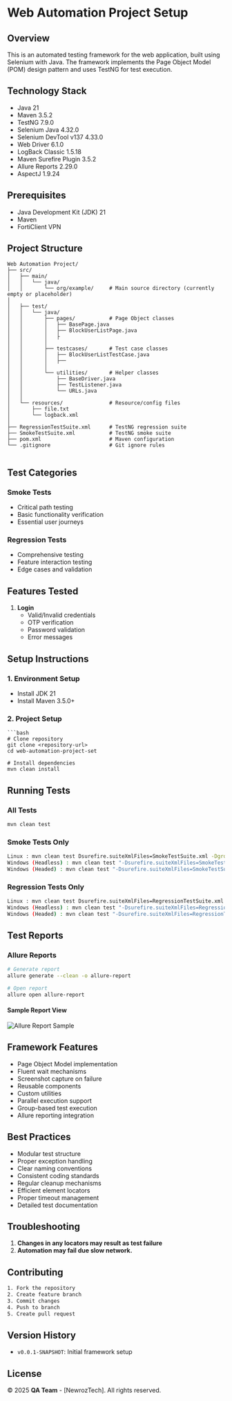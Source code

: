 
# Web Automation Project Setup

## Overview
This is an automated testing framework for the  web application, built using Selenium with Java. The framework implements the Page Object Model (POM) design pattern and uses TestNG for test execution.

## Technology Stack
- Java 21
- Maven 3.5.2
- TestNG 7.9.0
- Selenium Java 4.32.0
- Selenium DevTool v137 4.33.0
- Web Driver 6.1.0
- LogBack Classic 1.5.18
- Maven Surefire Plugin 3.5.2
- Allure Reports 2.29.0
- AspectJ 1.9.24

## Prerequisites
- Java Development Kit (JDK) 21
- Maven
- FortiClient VPN

## Project Structure
```
Web Automation Project/
├── src/
│   ├── main/
│   │   └── java/
│   │       └── org/example/     # Main source directory (currently empty or placeholder)
│
│   ├── test/
│   │   └── java/
│   │       ├── pages/           # Page Object classes
│   │       │   ├── BasePage.java
│   │       │   ├── BlockUserListPage.java
│   │       │   ├
│   │       │
│   │       ├── testcases/       # Test case classes
│   │       │   ├── BlockUserListTestCase.java
│   │       │   ├──
│   │       │
│   │       └── utilities/       # Helper classes
│   │           ├── BaseDriver.java
│   │           ├── TestListener.java
│   │           └── URLs.java
│   │
│   └── resources/               # Resource/config files
│       ├── file.txt
│       └── logback.xml
│
├── RegressionTestSuite.xml      # TestNG regression suite
├── SmokeTestSuite.xml           # TestNG smoke suite
├── pom.xml                      # Maven configuration
└── .gitignore                   # Git ignore rules


```

## Test Categories

### Smoke Tests
- Critical path testing
- Basic functionality verification
- Essential user journeys

### Regression Tests
- Comprehensive testing
- Feature interaction testing
- Edge cases and validation

## Features Tested

1. **Login**
    - Valid/Invalid credentials
    - OTP verification
    - Password validation
    - Error messages




## Setup Instructions

### 1. Environment Setup
- Install JDK 21
- Install Maven 3.5.0+
### 2. Project Setup
```
```bash
# Clone repository
git clone <repository-url>
cd web-automation-project-set

# Install dependencies
mvn clean install
```

## Running Tests

### All Tests

```bash
mvn clean test
```

### Smoke Tests Only

```bash
Linux : mvn clean test Dsurefire.suiteXmlFiles=SmokeTestSuite.xml -Dgroups=smoke
Windows (Headless) : mvn clean test "-Dsurefire.suiteXmlFiles=SmokeTestSuite.xml" "-Dgroups=smoke" -Dbrowser=chrome -Dmode=headless
Windows (Headed) : mvn clean test "-Dsurefire.suiteXmlFiles=SmokeTestSuite.xml" "-Dgroups=smoke" -Dbrowser=chrome -Dmode=headed

```

### Regression Tests Only

```bash
Linux : mvn clean test Dsurefire.suiteXmlFiles=RegressionTestSuite.xml -Dgroups=regression
Windows (Headless) : mvn clean test "-Dsurefire.suiteXmlFiles=RegressionTestSuite.xml" "-Dgroups=regression" -Dbrowser=chrome -Dmode=headless
Windows (Headed) : mvn clean test "-Dsurefire.suiteXmlFiles=RegressionTestSuite.xml" "-Dgroups=regression" -Dbrowser=chrome -Dmode=headed

```

## Test Reports

### Allure Reports

```bash
# Generate report
allure generate --clean -o allure-report

# Open report
allure open allure-report
```

#### Sample Report View

![Allure Report Sample](assets/testSummary.png)


## Framework Features
- Page Object Model implementation
- Fluent wait mechanisms
- Screenshot capture on failure
- Reusable components
- Custom utilities
- Parallel execution support
- Group-based test execution
- Allure reporting integration

## Best Practices
- Modular test structure
- Proper exception handling
- Clear naming conventions
- Consistent coding standards
- Regular cleanup mechanisms
- Efficient element locators
- Proper timeout management
- Detailed test documentation

## Troubleshooting

1. **Changes in any locators may result as test failure**
2. **Automation may fail due slow network.**


## Contributing

```bash
1. Fork the repository
2. Create feature branch
3. Commit changes
4. Push to branch
5. Create pull request
```

## Version History
- `v0.0.1-SNAPSHOT`: Initial framework setup

## License
© 2025 **QA Team** - [NewrozTech]. All rights reserved.
